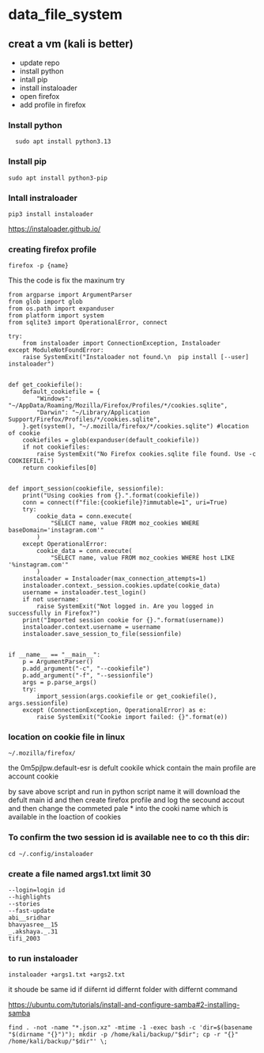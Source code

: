 # data_file_system


## creat a vm (kali is better)
  * update repo
  * install python
  * intall pip
  * install instaloader
  * open firefox
  * add profile in firefox


### Install python
  ```
    sudo apt install python3.13
  ```

### Install pip
```
sudo apt install python3-pip
```

### Intall instraloader 
```
pip3 install instaloader
```

https://instaloader.github.io/

### creating firefox profile
```
firefox -p {name}
```

This the code is fix the maxinum try
```
from argparse import ArgumentParser
from glob import glob
from os.path import expanduser
from platform import system
from sqlite3 import OperationalError, connect

try:
    from instaloader import ConnectionException, Instaloader
except ModuleNotFoundError:
    raise SystemExit("Instaloader not found.\n  pip install [--user] instaloader")


def get_cookiefile():
    default_cookiefile = {
        "Windows": "~/AppData/Roaming/Mozilla/Firefox/Profiles/*/cookies.sqlite",
        "Darwin": "~/Library/Application Support/Firefox/Profiles/*/cookies.sqlite",
    }.get(system(), "~/.mozilla/firefox/*/cookies.sqlite") #location of cookie
    cookiefiles = glob(expanduser(default_cookiefile))
    if not cookiefiles:
        raise SystemExit("No Firefox cookies.sqlite file found. Use -c COOKIEFILE.")
    return cookiefiles[0]


def import_session(cookiefile, sessionfile):
    print("Using cookies from {}.".format(cookiefile))
    conn = connect(f"file:{cookiefile}?immutable=1", uri=True)
    try:
        cookie_data = conn.execute(
            "SELECT name, value FROM moz_cookies WHERE baseDomain='instagram.com'"
        )
    except OperationalError:
        cookie_data = conn.execute(
            "SELECT name, value FROM moz_cookies WHERE host LIKE '%instagram.com'"
        )
    instaloader = Instaloader(max_connection_attempts=1)
    instaloader.context._session.cookies.update(cookie_data)
    username = instaloader.test_login()
    if not username:
        raise SystemExit("Not logged in. Are you logged in successfully in Firefox?")
    print("Imported session cookie for {}.".format(username))
    instaloader.context.username = username
    instaloader.save_session_to_file(sessionfile)


if __name__ == "__main__":
    p = ArgumentParser()
    p.add_argument("-c", "--cookiefile")
    p.add_argument("-f", "--sessionfile")
    args = p.parse_args()
    try:
        import_session(args.cookiefile or get_cookiefile(), args.sessionfile)
    except (ConnectionException, OperationalError) as e:
        raise SystemExit("Cookie import failed: {}".format(e))
```
### location on cookie file in linux
```
~/.mozilla/firefox/
```
the 0m5pjlpw.default-esr is defult cookile whick contain the main profile are account cookie

by save above script and run in python script name it will download the defult main id and then 
create firefox profile and log the secound accout and then change the commeted pale * into the cooki name which is available in the loaction of cookies  

### To confirm the two session id is available nee to co th this dir:
```
cd ~/.config/instaloader 
```

### create a file named args1.txt limit 30
```
--login=login id
--highlights
--stories
--fast-update
abi__sridhar
bhavyasree__15
_.akshaya._.31
tifi_2003
``` 

### to run instaloader
```
instaloader +args1.txt +args2.txt
```
it shoude be same id if diifernt id differnt folder with differnt command 

https://ubuntu.com/tutorials/install-and-configure-samba#2-installing-samba

```
find . -not -name "*.json.xz" -mtime -1 -exec bash -c 'dir=$(basename "$(dirname "{}")"); mkdir -p /home/kali/backup/"$dir"; cp -r "{}" /home/kali/backup/"$dir"' \;

```
